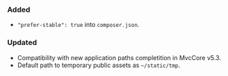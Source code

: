 ### Added
- `"prefer-stable": true` into `composer.json`.

### Updated
- Compatibility with new application paths completition in MvcCore v5.3.
- Default path to temporary public assets as `~/static/tmp`.
